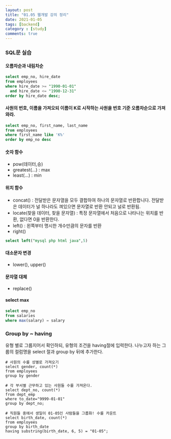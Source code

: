 ```yaml
---
layout: post
title: "01.05 웹개발 강의 정리"
date: 2021-01-05
tags: [backend]
category : [study]
comments: true
---
```


### SQL문 실습

#### 오름차순과 내림차순

```sql
select emp_no, hire_date
from employees
where hire_date >= "1990-01-01"
  and hire_date <= "1990-12-31"
order by hire_date desc;
```

#### 사원의 번호, 이름을 가져오되 이름이 K로 시작하는 사원을 번호 기준 오름차순으로 가져와라.

```sql
select emp_no, first_name, last_name
from employees
where first_name like 'K%'
order by emp_no desc
```

#### 숫자 함수
- pow(데이터,승)
- greatest(...) : max  
- least(...) : min   

#### 위치 함수
- concat() : 전달받은 문자열을 모두 결합하여 하나의 문자열로 반환합니다. 전달받은 데이터가 널 하나라도 껴있으면 문자열로 반환 안되고 널로 반환됨.
- locate(찾을 데이터, 찾을 문자열) : 특정 문자열에서 처음으로 나타나는 위치를 반환, 없다면 0을 반환한다.
- left() : 왼쪽부터 명시한 개수만큼의 문자를 반환
- right()

```sql
select left("mysql php html java",5)
```

#### 대소문자 변경
- lower(), upper()

#### 문자열 대체
- replace()

#### select max

```sql
select emp_no
from salaries
where max(salary) = salary
```

### Group by ~ having
유형 별로 그룹지어서 확인하되, 유형의 조건을 having절에 입력한다. 나누고자 하는 그룹의 컬럼명을 select 절과 group by 뒤에 추가한다.  

```
# 사원의 수를 성별로 가져오기
select gender, count(*)
from employees
group by gender
```

```
# 각 부서별 근무하고 있는 사원들 수를 가져온다.
select dept_no, count(*)
from dept_emp
where to_date="9999-01-01"
group by dept_no;
```

```
# 직원들 중에서 생일이 01-05인 사람들을 그룹화! 수를 카운트
select birth_date, count(*)
from employees
group by birth_date
having substring(birth_date, 6, 5) = "01-05";
```
